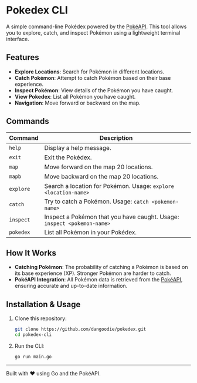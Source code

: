 # Pokedex CLI

A simple command-line Pokédex powered by the [PokéAPI](https://pokeapi.co/). This tool allows you to explore, catch, and inspect Pokémon using a lightweight terminal interface.

## Features
- **Explore Locations**: Search for Pokémon in different locations.
- **Catch Pokémon**: Attempt to catch Pokémon based on their base experience.
- **Inspect Pokémon**: View details of the Pokémon you have caught.
- **View Pokedex**: List all Pokémon you have caught.
- **Navigation**: Move forward or backward on the map.

## Commands
| Command  | Description |
|----------|------------|
| `help`   | Display a help message. |
| `exit`   | Exit the Pokédex. |
| `map`    | Move forward on the map 20 locations. |
| `mapb`   | Move backward on the map 20 locations. |
| `explore` | Search a location for Pokémon. Usage: `explore <location-name>` |
| `catch`  | Try to catch a Pokémon. Usage: `catch <pokemon-name>` |
| `inspect` | Inspect a Pokémon that you have caught. Usage: `inspect <pokemon-name>` |
| `pokedex` | List all Pokémon in your Pokédex. |

## How It Works
- **Catching Pokémon**: The probability of catching a Pokémon is based on its base experience (XP). Stronger Pokémon are harder to catch.
- **PokéAPI Integration**: All Pokémon data is retrieved from the [PokéAPI](https://pokeapi.co/), ensuring accurate and up-to-date information.

## Installation & Usage
1. Clone this repository:
   ```sh
   git clone https://github.com/dangoodie/pokedex.git
   cd pokedex-cli
   ```
2. Run the CLI:
   ```sh
   go run main.go
   ```

---
Built with ❤️ using Go and the PokéAPI.

